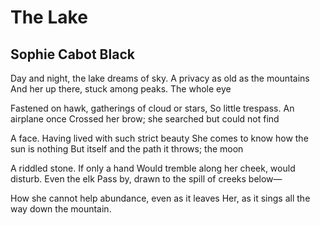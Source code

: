# The Lake
## Sophie Cabot Black
Day and night, the lake dreams of sky.
A privacy as old as the mountains
And her up there, stuck among peaks. The whole eye

Fastened on hawk, gatherings of cloud or stars,
So little trespass. An airplane once
Crossed her brow; she searched but could not find

A face. Having lived with such strict beauty
She comes to know how the sun is nothing
But itself and the path it throws; the moon

A riddled stone. If only a hand
Would tremble along her cheek, would disturb. Even the elk
Pass by, drawn to the spill of creeks below—

How she cannot help abundance, even as it leaves
Her, as it sings all the way down the mountain.